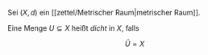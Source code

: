 Sei $(X, d)$ ein [[zettel/Metrischer Raum|metrischer Raum]].

Eine Menge $U \subseteq X$ heißt *dicht* in $X$, falls

$$
	\bar{U} = X
$$